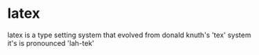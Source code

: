 # latex 
latex is a type setting system that evolved from donald knuth's 'tex' system
it's is pronounced 'lah-tek'

